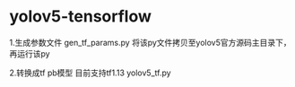 # yolov5-tensorflow


1.生成参数文件
gen_tf_params.py
将该py文件拷贝至yolov5官方源码主目录下，再运行该py


2.转换成tf pb模型
目前支持tf1.13
yolov5_tf.py
